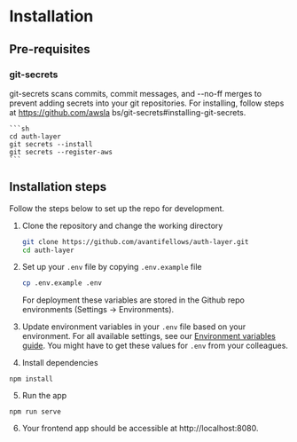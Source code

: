 # Installation

## Pre-requisites

### git-secrets
git-secrets scans commits, commit messages, and --no-ff merges to prevent adding secrets into your git repositories.
For installing, follow steps at https://github.com/awsla bs/git-secrets#installing-git-secrets.

    ```sh
    cd auth-layer
    git secrets --install
    git secrets --register-aws
    ```

## Installation steps
Follow the steps below to set up the repo for development.
1. Clone the repository and change the working directory
    ```sh
    git clone https://github.com/avantifellows/auth-layer.git
    cd auth-layer
    ```

2. Set up your `.env` file by copying `.env.example` file
    ```sh
    cp .env.example .env
    ```

    For deployment these variables are stored in the Github repo environments (Settings -> Environments).

3. Update environment variables in your `.env` file based on your environment. For all available settings, see our [Environment variables guide](ENV.md). You might have to get these values for `.env` from your colleagues.

4. Install dependencies
```
npm install
```

5. Run the app
```
npm run serve
```

6. Your frontend app should be accessible at http://localhost:8080.
